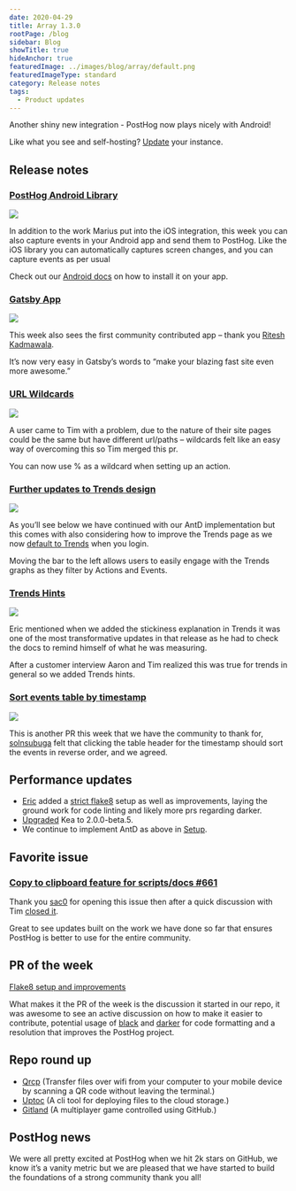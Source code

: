 ```yaml
---
date: 2020-04-29
title: Array 1.3.0
rootPage: /blog
sidebar: Blog
showTitle: true
hideAnchor: true
featuredImage: ../images/blog/array/default.png
featuredImageType: standard
category: Release notes
tags:
  - Product updates
---
```


Another shiny new integration - PostHog now plays nicely with Android!

Like what you see and self-hosting? [Update](/docs/runbook/upgrading-posthog) your instance.

## Release notes

### [PostHog Android Library](/docs/integrate/client/android)

![](../images/04/android-events.gif)

In addition to the work Marius put into the iOS integration, this week you can also capture events in your Android app and send them to PostHog. Like the iOS library you can automatically captures screen changes, and you can capture events as per usual

Check out our [Android docs](/docs/integrate/client/android) on how to install it on your app.

### [Gatsby App](/docs/integrate/third-party/gatsby)

![](../images/04/gatsbyplugin.gif)

This week also sees the first community contributed app – thank you [Ritesh Kadmawala](https://github.com/kgritesh/gatsby-plugin-posthog-analytics/).

It’s now very easy in Gatsby’s words to “make your blazing fast site even more awesome.”

### [URL Wildcards](https://github.com/PostHog/posthog/pull/653)

![](../images/04/Posthog-19-e1588157571429.png)

A user came to Tim with a problem, due to the nature of their site pages could be the same but have different url/paths – wildcards felt like an easy way of overcoming this so Tim merged this pr.

You can now use % as a wildcard when setting up an action.

### [Further updates to Trends design](https://github.com/PostHog/posthog/pull/648)

![](../images/04/Posthog-21-e1588171341976.png)

As you’ll see below we have continued with our AntD implementation but this comes with also considering how to improve the Trends page as we now [default to Trends](https://github.com/PostHog/posthog/pull/656) when you login.

Moving the bar to the left allows users to easily engage with the Trends graphs as they filter by Actions and Events.

### [Trends Hints](https://github.com/PostHog/posthog/pull/632)

![](../images/04/Fullscreen_4_29_20__12_09_PM-e1588158606164.png)

Eric mentioned when we added the stickiness explanation in Trends it was one of the most transformative updates in that release as he had to check the docs to remind himself of what he was measuring.

After a customer interview Aaron and Tim realized this was true for trends in general so we added Trends hints.

### [Sort events table by timestamp](https://github.com/PostHog/posthog/pull/626)

![](../images/04/timestampreverse.gif)

This is another PR this week that we have the community to thank for, [solnsubuga](https://github.com/solnsubuga) felt that clicking the table header for the timestamp should sort the events in reverse order, and we agreed.

## Performance updates

* [Eric](https://github.com/eLRuLL) added a [strict flake8](https://github.com/PostHog/posthog/pull/660) setup as well as improvements, laying the ground work for code linting and likely more prs regarding darker.
* [Upgraded](https://github.com/PostHog/posthog/pull/663) Kea to 2.0.0-beta.5.
* We continue to implement AntD as above in [Setup](https://github.com/PostHog/posthog/pull/621).

## Favorite issue

### [Copy to clipboard feature for scripts/docs #661](https://github.com/PostHog/posthog/issues/661)

Thank you [sac0](https://github.com/sac0) for opening this issue then after a quick discussion with Tim [closed it](https://github.com/PostHog/posthog/pull/662).

Great to see updates built on the work we have done so far that ensures PostHog is better to use for the entire community.

## PR of the week

[Flake8 setup and improvements](https://github.com/PostHog/posthog/pull/660)

What makes it the PR of the week is the discussion it started in our repo, it was awesome to see an active discussion on how to make it easier to contribute, potential usage of [black](https://github.com/psf/black) and [darker](https://github.com/akaihola/darker) for code formatting and a resolution that improves the PostHog project.

## Repo round up

* [Qrcp](https://github.com/claudiodangelis/qrcp) (Transfer files over wifi from your computer to your mobile device by scanning a QR code without leaving the terminal.)
* [Uptoc](https://github.com/saltbo/uptoc) (A cli tool for deploying files to the cloud storage.)
* [Gitland](https://github.com/programical/gitland) (A multiplayer game controlled using GitHub.)

## PostHog news

We were all pretty excited at PostHog when we hit 2k stars on GitHub, we know it’s a vanity metric but we are pleased that we have started to build the foundations of a strong community thank you all!

<ArrayCTA />
